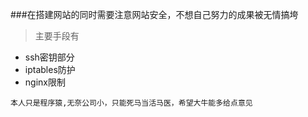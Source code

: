 ###在搭建网站的同时需要注意网站安全，不想自己努力的成果被无情搞垮

>主要手段有
* ssh密钥部分
* iptables防护
* nginx限制

`本人只是程序猿,无奈公司小，只能死马当活马医，希望大牛能多给点意见`
